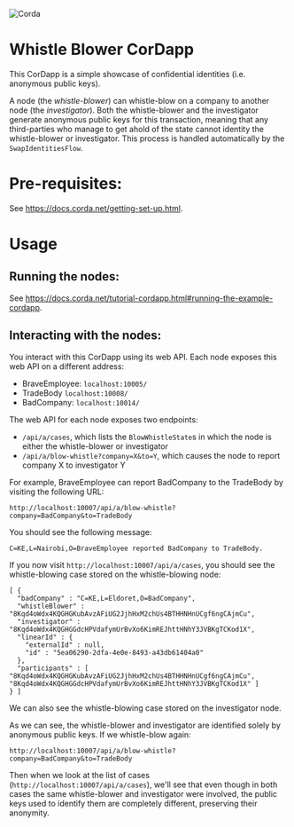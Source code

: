 ![Corda](https://www.corda.net/wp-content/uploads/2016/11/fg005_corda_b.png)

# Whistle Blower CorDapp

This CorDapp is a simple showcase of confidential identities (i.e. anonymous public keys).

A node (the *whistle-blower*) can whistle-blow on a company to another node (the *investigator*). Both the 
whistle-blower and the investigator generate anonymous public keys for this transaction, meaning that any third-parties 
who manage to get ahold of the state cannot identity the whistle-blower or investigator. This process is handled 
automatically by the `SwapIdentitiesFlow`.

# Pre-requisites:
  
See https://docs.corda.net/getting-set-up.html.

# Usage

## Running the nodes:

See https://docs.corda.net/tutorial-cordapp.html#running-the-example-cordapp.

## Interacting with the nodes:

You interact with this CorDapp using its web API. Each node exposes this web API on a different address:

* BraveEmployee: `localhost:10005/`
* TradeBody `localhost:10008/`
* BadCompany: `localhost:10014/`

The web API for each node exposes two endpoints:

* `/api/a/cases`, which lists the `BlowWhistleState`s in which the node is either the whistle-blower or
  investigator
* `/api/a/blow-whistle?company=X&to=Y`, which causes the node to report company X to investigator Y
  
For example, BraveEmployee can report BadCompany to the TradeBody by visiting the following URL:

    http://localhost:10007/api/a/blow-whistle?company=BadCompany&to=TradeBody

You should see the following message:

    C=KE,L=Nairobi,O=BraveEmployee reported BadCompany to TradeBody.
    
If you now visit `http://localhost:10007/api/a/cases`, you should see the whistle-blowing case stored on the 
whistle-blowing node:

    [ {
      "badCompany" : "C=KE,L=Eldoret,O=BadCompany",
      "whistleBlower" : "8Kqd4oWdx4KQGHGKubAvzAFiUG2JjhHxM2chUs4BTHHNHnUCgf6ngCAjmCu",
      "investigator" : "8Kqd4oWdx4KQGHGGdcHPVdafymUrBvXo6KimREJhttHNhY3JVBKgTCKod1X",
      "linearId" : {
        "externalId" : null,
        "id" : "5ea06290-2dfa-4e0e-8493-a43db61404a0"
      },
      "participants" : [ "8Kqd4oWdx4KQGHGKubAvzAFiUG2JjhHxM2chUs4BTHHNHnUCgf6ngCAjmCu", "8Kqd4oWdx4KQGHGGdcHPVdafymUrBvXo6KimREJhttHNhY3JVBKgTCKod1X" ]
    } ]

We can also see the whistle-blowing case stored on the investigator node.

As we can see, the whistle-blower and investigator are identified solely by anonymous public keys. If we whistle-blow 
again:

    http://localhost:10007/api/a/blow-whistle?company=BadCompany&to=TradeBody

Then when we look at the list of cases (`http://localhost:10007/api/a/cases`), we'll see that even though in both 
cases the same whistle-blower and investigator were involved, the public keys used to identify them are completely 
different, preserving their anonymity.